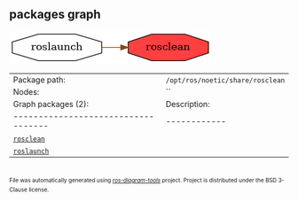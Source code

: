 <!--
File was automatically generated using 'ros-diagram-tools' project.
Project is distributed under the BSD 3-Clause license.
-->

## packages graph

[![rosclean](rosclean.png "rosclean")](rosclean.png)

|     |     |
| --- | --- |
| Package path: | `/opt/ros/noetic/share/rosclean` |
| Nodes: | `` |
| Graph packages (2): | Description: |
| ----------------------------------- | ------------ |
| [`rosclean`](rosclean.html) |  |
| [`roslaunch`](roslaunch.html) |  |


</br>
<font size="1">
File was automatically generated using <a href="https://github.com/anetczuk/ros-diagram-tools"><i>ros-diagram-tools</i></a> project.
Project is distributed under the BSD 3-Clause license.
</font>
